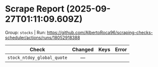 # Scrape Report (2025-09-27T01:11:09.609Z)

Group: `stocks`  |  Run: https://github.com/AlbertoRoca96/scraping-checks-scheduler/actions/runs/18052918388

| Check | Changed | Keys | Error |
|---|:---:|:--|:--|
| `stock_ntdoy_global_quote` | — |  |  |

